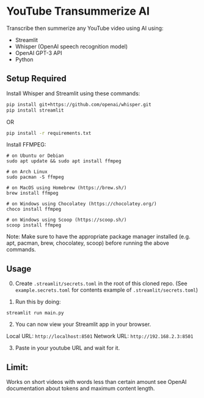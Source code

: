 # YouTube Transummerize AI  
Transcribe then summerize any YouTube video using AI using:

- Streamlit
- Whisper (OpenAI speech recognition model)
- OpenAI GPT-3 API
- Python

## Setup Required

Install Whisper and Streamlit using these commands:

```bash
pip install git+https://github.com/openai/whisper.git
pip install streamlit
```

OR

```bash
pip install -r requirements.txt
```

Install FFMPEG:
```
# on Ubuntu or Debian
sudo apt update && sudo apt install ffmpeg

# on Arch Linux
sudo pacman -S ffmpeg

# on MacOS using Homebrew (https://brew.sh/)
brew install ffmpeg

# on Windows using Chocolatey (https://chocolatey.org/)
choco install ffmpeg

# on Windows using Scoop (https://scoop.sh/)
scoop install ffmpeg
```
Note: Make sure to have the appropriate package manager installed (e.g. apt, pacman, brew, chocolatey, scoop) before running the above commands.

## Usage
0. Create `.streamlit/secrets.toml` in the root of this cloned repo.
   (See `example.secrets.toml` for contents example of `.streamlit/secrets.toml`)

1. Run this by doing:  
```
streamlit run main.py
```

2. You can now view your Streamlit app in your browser.  

Local URL: `http://localhost:8501`
Network URL: `http://192.168.2.3:8501`

3. Paste in your youtube URL and wait for it.

## Limit:
Works on short videos with words less than certain amount see OpenAI documentation about tokens and maximum content length.
